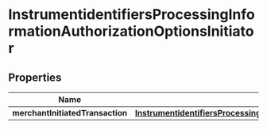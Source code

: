 
# InstrumentidentifiersProcessingInformationAuthorizationOptionsInitiator

## Properties
Name | Type | Description | Notes
------------ | ------------- | ------------- | -------------
**merchantInitiatedTransaction** | [**InstrumentidentifiersProcessingInformationAuthorizationOptionsInitiatorMerchantInitiatedTransaction**](InstrumentidentifiersProcessingInformationAuthorizationOptionsInitiatorMerchantInitiatedTransaction.md) |  |  [optional]



